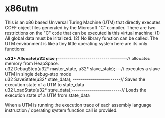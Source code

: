 # x86utm
This is an x86 based Universal Turing Machine (UTM) that directly executes COFF object files generated by the Microsoft "C" compiler. 
There are two restrictions on the "C" code that can be executed in this virtual machine: (1) All global data must be initalized. 
(2) No library function can be called. The UTM environment is like a tiny little operating system here are its only functions:

<b>u32* Allocate(u32 size);</b>-----------------------------------// allocates memory from HeapSpace.<br>
u32 DebugStep(u32* master_state, u32* slave_state);---// executes a slave UTM in single debug-step mode <br>
u32 SaveState(u32* state_data); ------------------------// Saves the execution state of a UTM to state_data<br>
u32 LoadState(u32* state_data);-------------------------// Loads the execution state of a UTM from state_data<br>

When a UTM is running the execution trace of each assembly language instruction / operating system function call is provided. 
